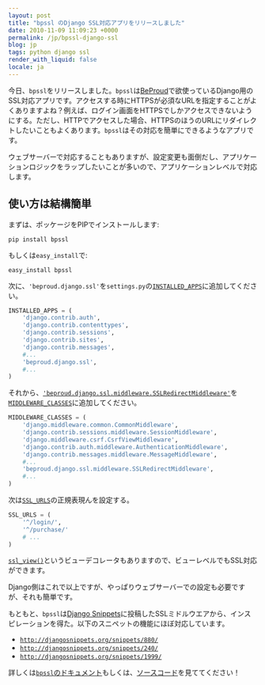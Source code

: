 ```yaml
---
layout: post
title: "bpssl のDjango SSL対応アプリをリリースしました"
date: 2010-11-09 11:09:23 +0000
permalink: /jp/bpssl-django-ssl
blog: jp
tags: python django ssl
render_with_liquid: false
locale: ja
---
```


今日、`bpssl`をリリースしました。`bpssl`は[BeProud](http://www.beproud.jp/)で欲使っているDjango用のSSL対応アプリです。アクセスする時にHTTPSが必須なURLを指定することがよくありますよね？例えば、ログイン画面をHTTPSでしかアクセスできないようにする。ただし、HTTPでアクセスした場合、HTTPSのほうのURLにリダイレクトしたいこともよくあります。`bpssl`はその対応を簡単にできるようなアプリです。

ウェブサーバーで対応することもありますが、設定変更も面倒だし、アプリケーションロジックをラップしたいことが多いので、アプリケーションレベルで対応します。

## 使い方は結構簡単

まずは、ポッケージをPIPでインストールします:

```shell
pip install bpssl
```

もしくは`easy_install`で:

```shell
easy_install bpssl
```

次に、`'beproud.django.ssl'`を`settings.py`の[`INSTALLED_APPS`](http://djangoproject.jp/doc/ja/1.0/ref/settings.html#installed-apps)に追加してください。

```python
INSTALLED_APPS = (
    'django.contrib.auth',
    'django.contrib.contenttypes',
    'django.contrib.sessions',
    'django.contrib.sites',
    'django.contrib.messages',
    #...
    'beproud.django.ssl',
    #...
)
```

それから、[`'beproud.django.ssl.middleware.SSLRedirectMiddleware'`](http://beproud.bitbucket.org/bpssl-1.0/ja/usage.html#beproud.django.ssl.middleware.SSLRedirectMiddleware)を[`MIDDLEWARE_CLASSES`](http://djangoproject.jp/doc/ja/1.0/ref/settings.html#setting-MIDDLEWARE_CLASSES)に追加してください。

```python
MIDDLEWARE_CLASSES = (
    'django.middleware.common.CommonMiddleware',
    'django.contrib.sessions.middleware.SessionMiddleware',
    'django.middleware.csrf.CsrfViewMiddleware',
    'django.contrib.auth.middleware.AuthenticationMiddleware',
    'django.contrib.messages.middleware.MessageMiddleware',
    #...
    'beproud.django.ssl.middleware.SSLRedirectMiddleware',
    #...
)
```

次は[`SSL_URLS`](http://beproud.bitbucket.org/bpssl-1.0/ja/settings.html#setting-ssl-urls)の正規表現んを設定する。

```python
SSL_URLS = (
    '^/login/',
    '^/purchase/'
    # ...
)
```

[`ssl_view()`](http://beproud.bitbucket.org/bpssl-1.0/ja/usage.html#beproud.django.ssl.decorators.ssl_view)というビューデコレータもありますので、ビューレベルでもSSL対応ができます。

Django側はこれで以上ですが、やっぱりウェブサーバーでの設定も必要ですが、それも簡単です。

もともと、`bpssl`は[Django Snippets](http://www.djangosnippets.org)に投稿したSSLミドルウエアから、インスピレーションを得た。以下のスニペットの機能にほぼ対応しています。

- [`http://djangosnippets.org/snippets/880/`](http://djangosnippets.org/snippets/880/)
- [`http://djangosnippets.org/snippets/240/`](http://djangosnippets.org/snippets/240/)
- [`http://djangosnippets.org/snippets/1999/`](http://djangosnippets.org/snippets/1999/)

詳しくは[`bpssl`のドキュメント](http://beproud.bitbucket.org/bpssl-1.0/ja/)もしくは、[ソースコード](http://bitbucket.org/beproud/bpssl/)を見ててください！
